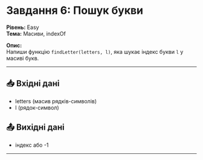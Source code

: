 # Завдання 6: Пошук букви
**Рівень:** Easy  
**Тема:** Масиви, indexOf  

**Опис:**  
Напиши функцію `findLetter(letters, l)`, яка шукає індекс букви `l` у масиві букв.  

---
## 📥 Вхідні дані
- letters (масив рядків-символів)  
- l (рядок-символ)

## 📤 Вихідні дані
- індекс або -1

---